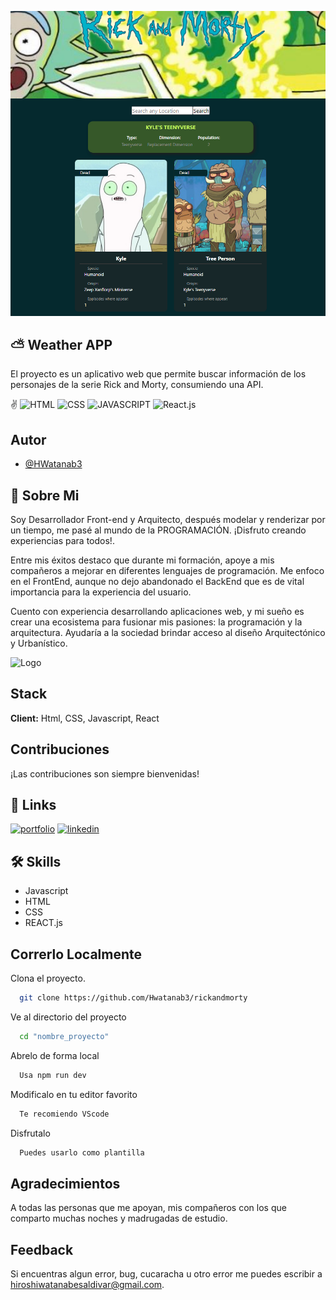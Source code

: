 ![App Screenshot](./public/assets/preview.png)

## ⛅ Weather APP

El proyecto es un aplicativo web que permite buscar información de los personajes de la serie Rick and Morty, consumiendo una API.

✌ 
![HTML](https://img.shields.io/badge/lenguaje-html-red?logo.svg) 
![CSS](https://img.shields.io/badge/lenguaje-css-blue?logo=html)
![JAVASCRIPT](https://img.shields.io/badge/lenguaje-javascript-yellow?logo=html)
![React.js](https://img.shields.io/badge/Libreria-React.js-Green)


## Autor

- [@HWatanab3](https://github.com/Hwatanab3)

## 🚀 Sobre Mi
Soy Desarrollador Front-end y Arquitecto, después modelar y renderizar por un tiempo, me pasé al mundo de la PROGRAMACIÓN. ¡Disfruto creando experiencias para todos!.

Entre mis éxitos destaco que durante mi formación, apoye a mis compañeros a mejorar en diferentes lenguajes de programación. Me enfoco en el FrontEnd, aunque no dejo abandonado el BackEnd que es de vital importancia para la experiencia del usuario.

Cuento con experiencia desarrollando aplicaciones web, y mi sueño es crear una ecosistema para fusionar mis pasiones: la programación y la arquitectura. Ayudaría a la sociedad brindar acceso al diseño Arquitectónico y Urbanístico.


![Logo](./public/assets/logo_dark.png)


## Stack

**Client:** Html, CSS, Javascript, React

## Contribuciones

¡Las contribuciones son siempre bienvenidas!

## 🔗 Links
[![portfolio](https://img.shields.io/badge/my_portfolio-000?style=for-the-badge&logo=ko-fi&logoColor=white)](https://portafolio-hwatanabe.netlify.app//)
[![linkedin](https://img.shields.io/badge/linkedin-0A66C2?style=for-the-badge&logo=linkedin&logoColor=white)](https://www.linkedin.com/in/hirowatanabe)

## 🛠 Skills
- Javascript
- HTML
- CSS
- REACT.js

## Correrlo Localmente

Clona el proyecto.

```bash
  git clone https://github.com/Hwatanab3/rickandmorty
```

Ve al directorio del proyecto

```bash
  cd "nombre_proyecto"
```

Abrelo de forma local

```bash
  Usa npm run dev
```

Modificalo en tu editor favorito

```bash
  Te recomiendo VScode
```

Disfrutalo

```bash
  Puedes usarlo como plantilla
```

## Agradecimientos

A todas las personas que me apoyan, mis compañeros con los que comparto muchas noches y madrugadas de estudio.


## Feedback

Si encuentras algun error, bug, cucaracha u otro error me puedes escribir a hiroshiwatanabesaldivar@gmail.com.